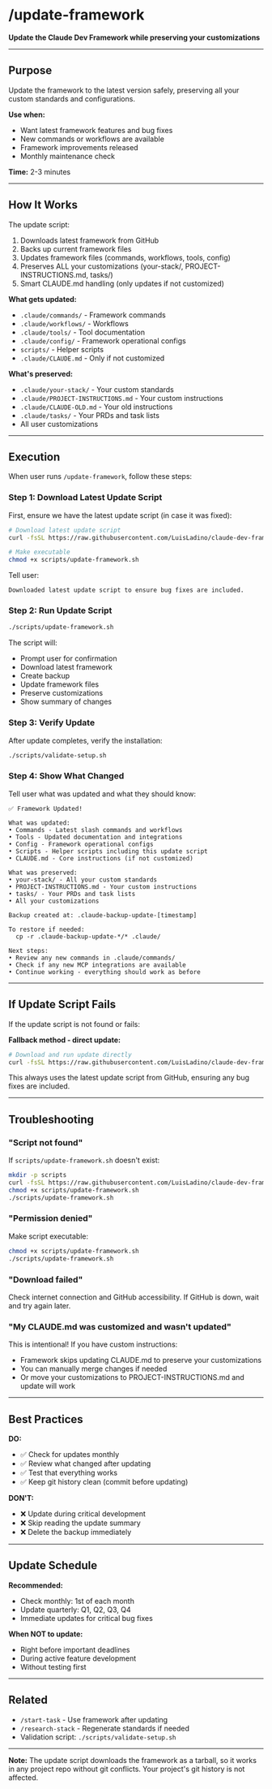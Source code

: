 # /update-framework

**Update the Claude Dev Framework while preserving your customizations**

---

## Purpose

Update the framework to the latest version safely, preserving all your custom standards and configurations.

**Use when:**
- Want latest framework features and bug fixes
- New commands or workflows are available
- Framework improvements released
- Monthly maintenance check

**Time:** 2-3 minutes

---

## How It Works

The update script:
1. Downloads latest framework from GitHub
2. Backs up current framework files
3. Updates framework files (commands, workflows, tools, config)
4. Preserves ALL your customizations (your-stack/, PROJECT-INSTRUCTIONS.md, tasks/)
5. Smart CLAUDE.md handling (only updates if not customized)

**What gets updated:**
- `.claude/commands/` - Framework commands
- `.claude/workflows/` - Workflows
- `.claude/tools/` - Tool documentation
- `.claude/config/` - Framework operational configs
- `scripts/` - Helper scripts
- `.claude/CLAUDE.md` - Only if not customized

**What's preserved:**
- `.claude/your-stack/` - Your custom standards
- `.claude/PROJECT-INSTRUCTIONS.md` - Your custom instructions
- `.claude/CLAUDE-OLD.md` - Your old instructions
- `.claude/tasks/` - Your PRDs and task lists
- All user customizations

---

## Execution

When user runs `/update-framework`, follow these steps:

### Step 1: Download Latest Update Script

First, ensure we have the latest update script (in case it was fixed):

```bash
# Download latest update script
curl -fsSL https://raw.githubusercontent.com/LuisLadino/claude-dev-framework/main/scripts/update-framework.sh -o scripts/update-framework.sh

# Make executable
chmod +x scripts/update-framework.sh
```

Tell user:
```
Downloaded latest update script to ensure bug fixes are included.
```

### Step 2: Run Update Script

```bash
./scripts/update-framework.sh
```

The script will:
- Prompt user for confirmation
- Download latest framework
- Create backup
- Update framework files
- Preserve customizations
- Show summary of changes

### Step 3: Verify Update

After update completes, verify the installation:

```bash
./scripts/validate-setup.sh
```

### Step 4: Show What Changed

Tell user what was updated and what they should know:

```
✅ Framework Updated!

What was updated:
• Commands - Latest slash commands and workflows
• Tools - Updated documentation and integrations
• Config - Framework operational configs
• Scripts - Helper scripts including this update script
• CLAUDE.md - Core instructions (if not customized)

What was preserved:
• your-stack/ - All your custom standards
• PROJECT-INSTRUCTIONS.md - Your custom instructions
• tasks/ - Your PRDs and task lists
• All your customizations

Backup created at: .claude-backup-update-[timestamp]

To restore if needed:
  cp -r .claude-backup-update-*/* .claude/

Next steps:
• Review any new commands in .claude/commands/
• Check if any new MCP integrations are available
• Continue working - everything should work as before
```

---

## If Update Script Fails

If the update script is not found or fails:

**Fallback method - direct update:**

```bash
# Download and run update directly
curl -fsSL https://raw.githubusercontent.com/LuisLadino/claude-dev-framework/main/scripts/update-framework.sh | bash
```

This always uses the latest update script from GitHub, ensuring any bug fixes are included.

---

## Troubleshooting

### "Script not found"

If `scripts/update-framework.sh` doesn't exist:

```bash
mkdir -p scripts
curl -fsSL https://raw.githubusercontent.com/LuisLadino/claude-dev-framework/main/scripts/update-framework.sh -o scripts/update-framework.sh
chmod +x scripts/update-framework.sh
./scripts/update-framework.sh
```

### "Permission denied"

Make script executable:

```bash
chmod +x scripts/update-framework.sh
./scripts/update-framework.sh
```

### "Download failed"

Check internet connection and GitHub accessibility. If GitHub is down, wait and try again later.

### "My CLAUDE.md was customized and wasn't updated"

This is intentional! If you have custom instructions:
- Framework skips updating CLAUDE.md to preserve your customizations
- You can manually merge changes if needed
- Or move your customizations to PROJECT-INSTRUCTIONS.md and update will work

---

## Best Practices

**DO:**
- ✅ Check for updates monthly
- ✅ Review what changed after updating
- ✅ Test that everything works
- ✅ Keep git history clean (commit before updating)

**DON'T:**
- ❌ Update during critical development
- ❌ Skip reading the update summary
- ❌ Delete the backup immediately

---

## Update Schedule

**Recommended:**
- Check monthly: 1st of each month
- Update quarterly: Q1, Q2, Q3, Q4
- Immediate updates for critical bug fixes

**When NOT to update:**
- Right before important deadlines
- During active feature development
- Without testing first

---

## Related

- `/start-task` - Use framework after updating
- `/research-stack` - Regenerate standards if needed
- Validation script: `./scripts/validate-setup.sh`

---

**Note:** The update script downloads the framework as a tarball, so it works in any project repo without git conflicts. Your project's git history is not affected.
